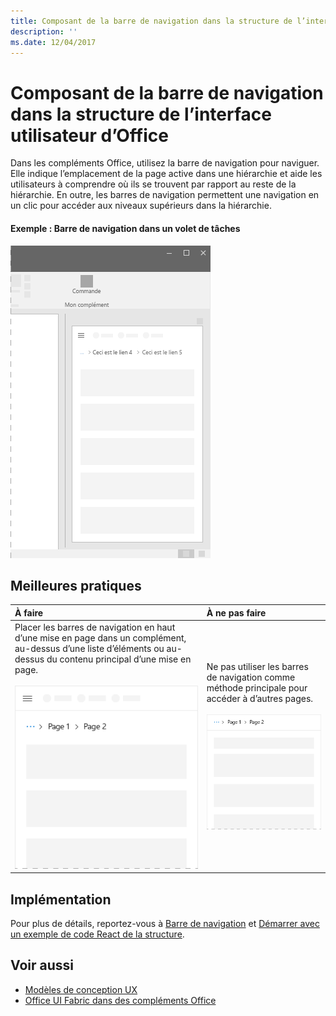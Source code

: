 ```yaml
---
title: Composant de la barre de navigation dans la structure de l’interface utilisateur d’Office
description: ''
ms.date: 12/04/2017
---
```




# <a name="breadcrumb-component-in-office-ui-fabric"></a>Composant de la barre de navigation dans la structure de l’interface utilisateur d’Office

Dans les compléments Office, utilisez la barre de navigation pour naviguer. Elle indique l’emplacement de la page active dans une hiérarchie et aide les utilisateurs à comprendre où ils se trouvent par rapport au reste de la hiérarchie. En outre, les barres de navigation permettent une navigation en un clic pour accéder aux niveaux supérieurs dans la hiérarchie.
  
#### <a name="example-breadcrumb-in-a-task-pane"></a>Exemple : Barre de navigation dans un volet de tâches

![Image illustrant la barre de navigation](../images/overview-with-app-breadcrumb.png)

## <a name="best-practices"></a>Meilleures pratiques

|**À faire**|**À ne pas faire**|
|:------------|:--------------|
|Placer les barres de navigation en haut d’une mise en page dans un complément, au-dessus d’une liste d’éléments ou au-dessus du contenu principal d’une mise en page.<br/><br/>![Utiliser l’image de la barre de navigation](../images/breadcrumb-do.png) |Ne pas utiliser les barres de navigation comme méthode principale pour accéder à d’autres pages.<br/><br/>![Ne pas utiliser l’image de la barre de navigation](../images/breadcrumb-dont.png)|

## <a name="implementation"></a>Implémentation

Pour plus de détails, reportez-vous à [Barre de navigation](https://dev.office.com/fabric#/components/breadcrumb) et [Démarrer avec un exemple de code React de la structure](https://github.com/OfficeDev/Word-Add-in-GettingStartedFabricReact).

## <a name="see-also"></a>Voir aussi

- [Modèles de conception UX](https://github.com/OfficeDev/Office-Add-in-UX-Design-Patterns-Code)
- [Office UI Fabric dans des compléments Office](office-ui-fabric.md)
